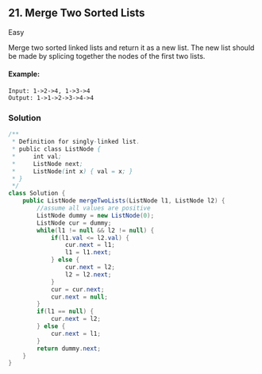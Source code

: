 ## 21. Merge Two Sorted Lists

Easy 

Merge two sorted linked lists and return it as a new list. The new list should be made by splicing together the nodes of the first two lists.

#### Example:
```
Input: 1->2->4, 1->3->4
Output: 1->1->2->3->4->4
```
### Solution
```Java
/**
 * Definition for singly-linked list.
 * public class ListNode {
 *     int val;
 *     ListNode next;
 *     ListNode(int x) { val = x; }
 * }
 */
class Solution {
    public ListNode mergeTwoLists(ListNode l1, ListNode l2) {
        //assume all values are positive
        ListNode dummy = new ListNode(0);
        ListNode cur = dummy;
        while(l1 != null && l2 != null) {
            if(l1.val <= l2.val) {
                cur.next = l1;
                l1 = l1.next;
            } else {
                cur.next = l2;
                l2 = l2.next;
            }
            cur = cur.next;
            cur.next = null;
        }
        if(l1 == null) {
            cur.next = l2;
        } else {
            cur.next = l1;
        }
        return dummy.next;
    }
}
```
